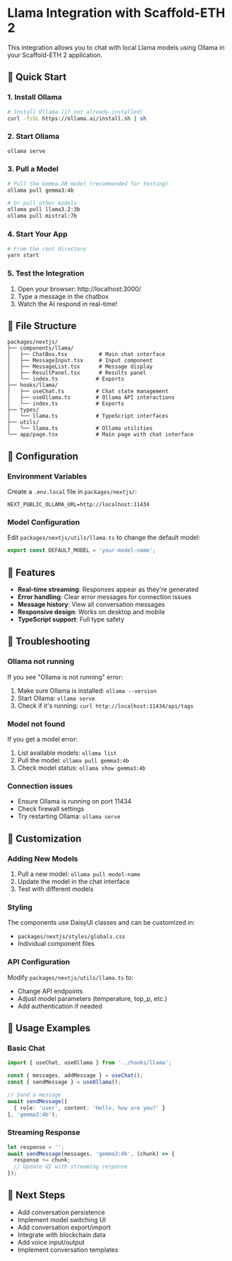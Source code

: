 # Llama Integration with Scaffold-ETH 2

This integration allows you to chat with local Llama models using Ollama in your Scaffold-ETH 2 application.

## 🚀 Quick Start

### 1. Install Ollama
```bash
# Install Ollama (if not already installed)
curl -fsSL https://ollama.ai/install.sh | sh
```

### 2. Start Ollama
```bash
ollama serve
```

### 3. Pull a Model
```bash
# Pull the Gemma 3B model (recommended for testing)
ollama pull gemma3:4b

# Or pull other models
ollama pull llama3.2:3b
ollama pull mistral:7b
```

### 4. Start Your App
```bash
# From the root directory
yarn start
```

### 5. Test the Integration
1. Open your browser: http://localhost:3000/
2. Type a message in the chatbox
3. Watch the AI respond in real-time!

## 📁 File Structure

```
packages/nextjs/
├── components/llama/
│   ├── ChatBox.tsx          # Main chat interface
│   ├── MessageInput.tsx     # Input component
│   ├── MessageList.tsx      # Message display
│   ├── ResultPanel.tsx      # Results panel
│   └── index.ts            # Exports
├── hooks/llama/
│   ├── useChat.ts          # Chat state management
│   ├── useOllama.ts        # Ollama API interactions
│   └── index.ts            # Exports
├── types/
│   └── llama.ts            # TypeScript interfaces
├── utils/
│   └── llama.ts            # Ollama utilities
└── app/page.tsx            # Main page with chat interface
```

## 🔧 Configuration

### Environment Variables
Create a `.env.local` file in `packages/nextjs/`:
```env
NEXT_PUBLIC_OLLAMA_URL=http://localhost:11434
```

### Model Configuration
Edit `packages/nextjs/utils/llama.ts` to change the default model:
```typescript
export const DEFAULT_MODEL = 'your-model-name';
```

## 🎯 Features

- **Real-time streaming**: Responses appear as they're generated
- **Error handling**: Clear error messages for connection issues
- **Message history**: View all conversation messages
- **Responsive design**: Works on desktop and mobile
- **TypeScript support**: Full type safety

## 🐛 Troubleshooting

### Ollama not running
If you see "Ollama is not running" error:
1. Make sure Ollama is installed: `ollama --version`
2. Start Ollama: `ollama serve`
3. Check if it's running: `curl http://localhost:11434/api/tags`

### Model not found
If you get a model error:
1. List available models: `ollama list`
2. Pull the model: `ollama pull gemma3:4b`
3. Check model status: `ollama show gemma3:4b`

### Connection issues
- Ensure Ollama is running on port 11434
- Check firewall settings
- Try restarting Ollama: `ollama serve`

## 🔄 Customization

### Adding New Models
1. Pull a new model: `ollama pull model-name`
2. Update the model in the chat interface
3. Test with different models

### Styling
The components use DaisyUI classes and can be customized in:
- `packages/nextjs/styles/globals.css`
- Individual component files

### API Configuration
Modify `packages/nextjs/utils/llama.ts` to:
- Change API endpoints
- Adjust model parameters (temperature, top_p, etc.)
- Add authentication if needed

## 📝 Usage Examples

### Basic Chat
```typescript
import { useChat, useOllama } from '../hooks/llama';

const { messages, addMessage } = useChat();
const { sendMessage } = useOllama();

// Send a message
await sendMessage([
  { role: 'user', content: 'Hello, how are you?' }
], 'gemma3:4b');
```

### Streaming Response
```typescript
let response = '';
await sendMessage(messages, 'gemma3:4b', (chunk) => {
  response += chunk;
  // Update UI with streaming response
});
```

## 🚀 Next Steps

- Add conversation persistence
- Implement model switching UI
- Add conversation export/import
- Integrate with blockchain data
- Add voice input/output
- Implement conversation templates 